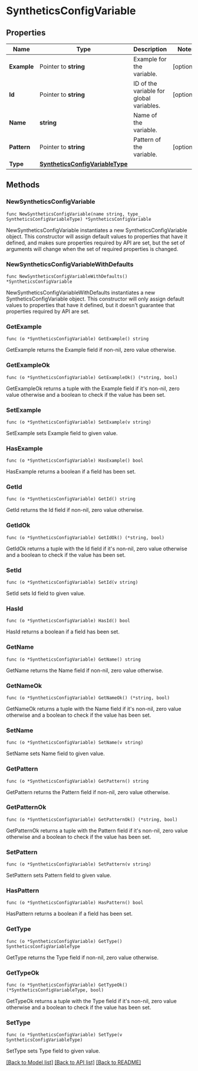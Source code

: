 # SyntheticsConfigVariable

## Properties

| Name        | Type                                                                | Description                              | Notes      |
| ----------- | ------------------------------------------------------------------- | ---------------------------------------- | ---------- |
| **Example** | Pointer to **string**                                               | Example for the variable.                | [optional] |
| **Id**      | Pointer to **string**                                               | ID of the variable for global variables. | [optional] |
| **Name**    | **string**                                                          | Name of the variable.                    |
| **Pattern** | Pointer to **string**                                               | Pattern of the variable.                 | [optional] |
| **Type**    | [**SyntheticsConfigVariableType**](SyntheticsConfigVariableType.md) |                                          |

## Methods

### NewSyntheticsConfigVariable

`func NewSyntheticsConfigVariable(name string, type_ SyntheticsConfigVariableType) *SyntheticsConfigVariable`

NewSyntheticsConfigVariable instantiates a new SyntheticsConfigVariable object.
This constructor will assign default values to properties that have it defined,
and makes sure properties required by API are set, but the set of arguments
will change when the set of required properties is changed.

### NewSyntheticsConfigVariableWithDefaults

`func NewSyntheticsConfigVariableWithDefaults() *SyntheticsConfigVariable`

NewSyntheticsConfigVariableWithDefaults instantiates a new SyntheticsConfigVariable object.
This constructor will only assign default values to properties that have it defined,
but it doesn't guarantee that properties required by API are set.

### GetExample

`func (o *SyntheticsConfigVariable) GetExample() string`

GetExample returns the Example field if non-nil, zero value otherwise.

### GetExampleOk

`func (o *SyntheticsConfigVariable) GetExampleOk() (*string, bool)`

GetExampleOk returns a tuple with the Example field if it's non-nil, zero value otherwise
and a boolean to check if the value has been set.

### SetExample

`func (o *SyntheticsConfigVariable) SetExample(v string)`

SetExample sets Example field to given value.

### HasExample

`func (o *SyntheticsConfigVariable) HasExample() bool`

HasExample returns a boolean if a field has been set.

### GetId

`func (o *SyntheticsConfigVariable) GetId() string`

GetId returns the Id field if non-nil, zero value otherwise.

### GetIdOk

`func (o *SyntheticsConfigVariable) GetIdOk() (*string, bool)`

GetIdOk returns a tuple with the Id field if it's non-nil, zero value otherwise
and a boolean to check if the value has been set.

### SetId

`func (o *SyntheticsConfigVariable) SetId(v string)`

SetId sets Id field to given value.

### HasId

`func (o *SyntheticsConfigVariable) HasId() bool`

HasId returns a boolean if a field has been set.

### GetName

`func (o *SyntheticsConfigVariable) GetName() string`

GetName returns the Name field if non-nil, zero value otherwise.

### GetNameOk

`func (o *SyntheticsConfigVariable) GetNameOk() (*string, bool)`

GetNameOk returns a tuple with the Name field if it's non-nil, zero value otherwise
and a boolean to check if the value has been set.

### SetName

`func (o *SyntheticsConfigVariable) SetName(v string)`

SetName sets Name field to given value.

### GetPattern

`func (o *SyntheticsConfigVariable) GetPattern() string`

GetPattern returns the Pattern field if non-nil, zero value otherwise.

### GetPatternOk

`func (o *SyntheticsConfigVariable) GetPatternOk() (*string, bool)`

GetPatternOk returns a tuple with the Pattern field if it's non-nil, zero value otherwise
and a boolean to check if the value has been set.

### SetPattern

`func (o *SyntheticsConfigVariable) SetPattern(v string)`

SetPattern sets Pattern field to given value.

### HasPattern

`func (o *SyntheticsConfigVariable) HasPattern() bool`

HasPattern returns a boolean if a field has been set.

### GetType

`func (o *SyntheticsConfigVariable) GetType() SyntheticsConfigVariableType`

GetType returns the Type field if non-nil, zero value otherwise.

### GetTypeOk

`func (o *SyntheticsConfigVariable) GetTypeOk() (*SyntheticsConfigVariableType, bool)`

GetTypeOk returns a tuple with the Type field if it's non-nil, zero value otherwise
and a boolean to check if the value has been set.

### SetType

`func (o *SyntheticsConfigVariable) SetType(v SyntheticsConfigVariableType)`

SetType sets Type field to given value.

[[Back to Model list]](../README.md#documentation-for-models) [[Back to API list]](../README.md#documentation-for-api-endpoints) [[Back to README]](../README.md)
